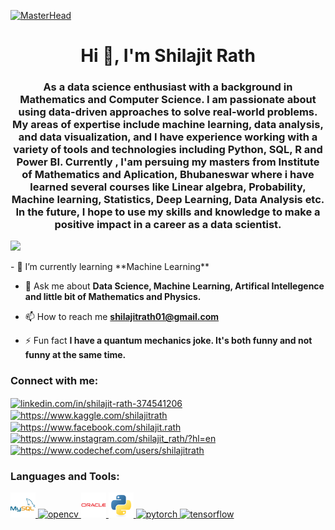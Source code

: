 [![MasterHead](https://frogdesign.nyc3.cdn.digitaloceanspaces.com/wp-content/uploads/2020/08/04192430/AI_designing-with-data.gif)](https://shilajitrath.io)
<h1 align="center">Hi 👋, I'm Shilajit Rath</h1>
<h3 align="center">As a data science enthusiast with a background in Mathematics and Computer Science. I am passionate about using data-driven approaches to solve real-world problems. My areas of expertise include machine learning, data analysis, and data visualization, and I have experience working with a variety of tools and technologies including Python, SQL, R and Power BI. Currently , I'am persuing my masters from Institute of Mathematics and Aplication, Bhubaneswar where i have learned several courses like Linear algebra, Probability, Machine learning, Statistics, Deep Learning, Data Analysis etc. In the future, I hope to use my skills and knowledge to make a positive impact in a career as a data scientist.</h3>

<p align="left"> <img src="https://wallpaperaccess.com/full/1325192.jpg" /> </p>
- 🌱 I’m currently learning **Machine Learning**

- 💬 Ask me about **Data Science, Machine Learning, Artifical Intellegence and little bit of Mathematics and Physics.**

- 📫 How to reach me **shilajitrath01@gmail.com**

- ⚡ Fun fact **I have a quantum mechanics joke. It's both funny and not funny at the same time.**

<h3 align="left">Connect with me:</h3>
<p align="left">
<a href="https://linkedin.com/in/linkedin.com/in/shilajit-rath-374541206" target="blank"><img align="center" src="https://raw.githubusercontent.com/rahuldkjain/github-profile-readme-generator/master/src/images/icons/Social/linked-in-alt.svg" alt="linkedin.com/in/shilajit-rath-374541206" height="30" width="40" /></a>
<a href="https://kaggle.com/https://www.kaggle.com/shilajitrath" target="blank"><img align="center" src="https://raw.githubusercontent.com/rahuldkjain/github-profile-readme-generator/master/src/images/icons/Social/kaggle.svg" alt="https://www.kaggle.com/shilajitrath" height="30" width="40" /></a>
<a href="https://fb.com/https://www.facebook.com/shilajit.rath" target="blank"><img align="center" src="https://raw.githubusercontent.com/rahuldkjain/github-profile-readme-generator/master/src/images/icons/Social/facebook.svg" alt="https://www.facebook.com/shilajit.rath" height="30" width="40" /></a>
<a href="https://instagram.com/https://www.instagram.com/shilajit_rath/?hl=en" target="blank"><img align="center" src="https://raw.githubusercontent.com/rahuldkjain/github-profile-readme-generator/master/src/images/icons/Social/instagram.svg" alt="https://www.instagram.com/shilajit_rath/?hl=en" height="30" width="40" /></a>
<a href="https://www.codechef.com/users/https://www.codechef.com/users/shilajitrath" target="blank"><img align="center" src="https://cdn.jsdelivr.net/npm/simple-icons@3.1.0/icons/codechef.svg" alt="https://www.codechef.com/users/shilajitrath" height="30" width="40" /></a>
</p>

<h3 align="left">Languages and Tools:</h3>
<p align="left"> <a href="https://www.mysql.com/" target="_blank" rel="noreferrer"> <img src="https://raw.githubusercontent.com/devicons/devicon/master/icons/mysql/mysql-original-wordmark.svg" alt="mysql" width="40" height="40"/> </a> <a href="https://opencv.org/" target="_blank" rel="noreferrer"> <img src="https://www.vectorlogo.zone/logos/opencv/opencv-icon.svg" alt="opencv" width="40" height="40"/> </a> <a href="https://www.oracle.com/" target="_blank" rel="noreferrer"> <img src="https://raw.githubusercontent.com/devicons/devicon/master/icons/oracle/oracle-original.svg" alt="oracle" width="40" height="40"/> </a> <a href="https://www.python.org" target="_blank" rel="noreferrer"> <img src="https://raw.githubusercontent.com/devicons/devicon/master/icons/python/python-original.svg" alt="python" width="40" height="40"/> </a> <a href="https://pytorch.org/" target="_blank" rel="noreferrer"> <img src="https://www.vectorlogo.zone/logos/pytorch/pytorch-icon.svg" alt="pytorch" width="40" height="40"/> </a> <a href="https://www.tensorflow.org" target="_blank" rel="noreferrer"> <img src="https://www.vectorlogo.zone/logos/tensorflow/tensorflow-icon.svg" alt="tensorflow" width="40" height="40"/> </a> </p>
